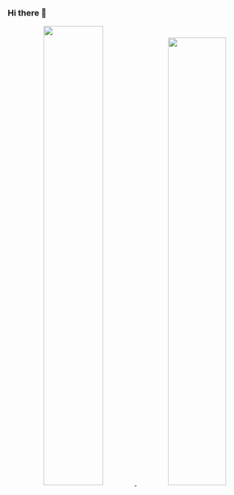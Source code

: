 ### Hi there 👋

<div align="center">
  <a href="https://github.com/mariandr4de">
  <img width="48.3%" heigth="180em" src="https://github-readme-stats.vercel.app/api?username=mariandr4de&show_icons=true&theme=dracula&include_all_commits=true&count_private=true"/> 
  <!--<img width="47.7%" src="https://github-readme-stats.vercel.app/api/top-langs/?username=mariandr4de&layout=compact&langs_count=7&theme=dracula"/> -->
  <img width="47.7%" heigth="180em" src="https://user-images.githubusercontent.com/111194226/187031847-3e79e78e-be7d-4063-aa58-1015acd2a459.svg"/>
</div>

<!--
**Luiz18magalhaes/Luiz18magalhaes** is a ✨ _special_ ✨ repository because its `README.md` (this file) appears on your GitHub profile.

Here are some ideas to get you started:

- 🔭 I’m currently working on ...
- 🌱 I’m currently learning ...
- 👯 I’m looking to collaborate on ...
- 🤔 I’m looking for help with ...
- 💬 Ask me about ...
- 📫 How to reach me: ...
- 😄 Pronouns: ...
- ⚡ Fun fact: ...
-->

